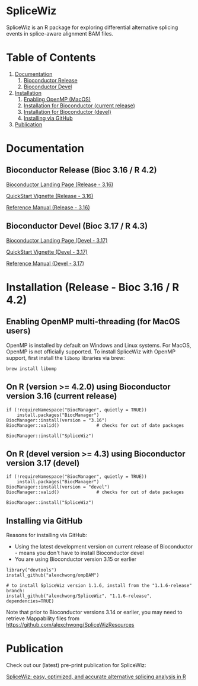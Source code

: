 # SpliceWiz

SpliceWiz is an R package for exploring differential alternative splicing events in splice-aware alignment BAM files.

# Table of Contents

1. [Documentation](#doco)
    1. [Bioconductor Release](#docorelease)
    2. [Bioconductor Devel](#docodevel)
2. [Installation](#inst)
    1. [Enabling OpenMP (MacOS)](#ompmac)
    2. [Installation for Bioconductor (current release)](#instrelease)
    3. [Installation for Bioconductor (devel)](#instdevel)
    4. [Installing via GitHub](#instlegacy)
3. [Publication](#pub)

# Documentation <a name="doco"></a>

## Bioconductor Release (Bioc 3.16 / R 4.2) <a name="docorelease"></a>

[Bioconductor Landing Page (Release - 3.16)](https://bioconductor.org/packages/release/bioc/html/SpliceWiz.html)

[QuickStart Vignette (Release - 3.16)](https://bioconductor.org/packages/release/bioc/vignettes/SpliceWiz/inst/doc/SW_QuickStart.html)

[Reference Manual (Release - 3.16)](https://bioconductor.org/packages/release/bioc/manuals/SpliceWiz/man/SpliceWiz.pdf) 

## Bioconductor Devel (Bioc 3.17 / R 4.3) <a name="docodevel"></a>

[Bioconductor Landing Page (Devel - 3.17)](https://bioconductor.org/packages/devel/bioc/html/SpliceWiz.html)

[QuickStart Vignette (Devel - 3.17)](https://bioconductor.org/packages/devel/bioc/vignettes/SpliceWiz/inst/doc/SW_QuickStart.html)

[Reference Manual (Devel - 3.17)](https://bioconductor.org/packages/devel/bioc/manuals/SpliceWiz/man/SpliceWiz.pdf) 

# Installation (Release - Bioc 3.16 / R 4.2) <a name="inst"></a>

## Enabling OpenMP multi-threading (for MacOS users) <a name="ompmac"></a>

OpenMP is installed by default on Windows and Linux systems. For MacOS, OpenMP
is not officially supported. To install SpliceWiz with OpenMP support, first
install the `libomp` libraries via brew:

```
brew install libomp
```

## On R (version >= 4.2.0) using Bioconductor version 3.16 (current release) <a name="instrelease"></a>

```
if (!requireNamespace("BiocManager", quietly = TRUE))
    install.packages("BiocManager")
BiocManager::install(version = "3.16")
BiocManager::valid()              # checks for out of date packages

BiocManager::install("SpliceWiz")
```

## On R (devel version >= 4.3) using Bioconductor version 3.17 (devel) <a name="instdevel"></a>

```
if (!requireNamespace("BiocManager", quietly = TRUE))
    install.packages("BiocManager")
BiocManager::install(version = "devel")
BiocManager::valid()              # checks for out of date packages

BiocManager::install("SpliceWiz")
```

## Installing via GitHub <a name="instlegacy"></a>

Reasons for installing via GitHub:
* Using the latest development version on current release of Bioconductor -
means you don't have to install Bioconductor devel
* You are using Bioconductor version 3.15 or earlier

```
library("devtools")
install_github("alexchwong/ompBAM")

# to install SpliceWiz version 1.1.6, install from the "1.1.6-release" branch:
install_github("alexchwong/SpliceWiz", "1.1.6-release", dependencies=TRUE)
```

Note that prior to Bioconductor versions 3.14 or earlier, you may need to retrieve
Mappability files from https://github.com/alexchwong/SpliceWizResources



# Publication <a name="pub"></a>

Check out our (latest) pre-print publication for SpliceWiz:

[SpliceWiz: easy, optimized, and accurate alternative splicing analysis in R](https://www.biorxiv.org/content/10.1101/2022.07.05.498887v1)